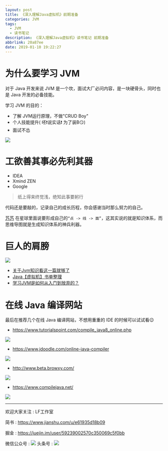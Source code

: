 ```yaml
---
layout: post
title: 《深入理解Java虚拟机》前期准备
categories: JVM
tags:
  - JVM
  - 读书笔记
description: 《深入理解Java虚拟机》读书笔记 前期准备
abbrlink: 20a87ee
date: 2019-01-10 19:22:27
---
```


# 为什么要学习 JVM

对于 Java 开发来说 JVM 是一个坎，面试大厂必问内容，是一块硬骨头，同时也是 Java 开发的必备技能。

学习 JVM 的目的：

- 了解 JVM运行原理，不做"CRUD Boy"
- 个人技能提升( 呸❗️说实话❗️      为了装B😏)
- 面试不怂

![](https://github.com/lujiahao0708/PicRepo/raw/master/blogPic/深入理解Java虚拟机/0.前期准备/搞笑图片01.gif)



# 工欲善其事必先利其器

- IDEA
- Xmind ZEN
- Google

>  纸上得来终觉浅，绝知此事要躬行

代码还是要敲的，记录自己的成长历程，你会感谢当时那么努力的自己。

[艿艿](http://www.iocoder.cn/) 在星球里面说要形成自己的`“点 -> 线 -> 面”`，这其实说的就是知识体系，而思维导图就是生成知识体系的神兵利器。

# 巨人的肩膀
![](https://github.com/lujiahao0708/PicRepo/raw/master/blogPic/深入理解Java虚拟机/0.前期准备/搞笑图片03.png)

- [关于Jvm知识看这一篇就够了](https://zhuanlan.zhihu.com/p/34426768)
- [Java【虚拟机】书单整理](http://www.iocoder.cn/Books/Java-Virtual-Machine-books-recommended/)
- [学习JVM是如何从入门到放弃的？](https://zhuanlan.zhihu.com/p/39536807)

# 在线 Java 编译网站

最后在推荐几个在线 Java 编译网站，不想用重重的 IDE 的时候可以试试看😉

- https://www.tutorialspoint.com/compile_java8_online.php

![](https://github.com/lujiahao0708/PicRepo/raw/master/blogPic/深入理解Java虚拟机/0.前期准备/www.tutorialspoint.com.png)

- https://www.jdoodle.com/online-java-compiler

![](https://github.com/lujiahao0708/PicRepo/raw/master/blogPic/深入理解Java虚拟机/0.前期准备/www.jdoodle.com.png)

- http://www.beta.browxy.com/

![](https://github.com/lujiahao0708/PicRepo/raw/master/blogPic/深入理解Java虚拟机/0.前期准备/www.beta.browxy.com.png)

- https://www.compilejava.net/

![](https://github.com/lujiahao0708/PicRepo/raw/master/blogPic/深入理解Java虚拟机/0.前期准备/www.compilejava.net.png)


---


欢迎大家关注 : LF工作室

简书 : https://www.jianshu.com/u/e61935d18b09

掘金 : https://juejin.im/user/59239002570c350069c5f0bb

微信公众号 :
![](https://raw.githubusercontent.com/lujiahao0708/PicRepo/master/%E5%85%AC%E4%BC%97%E5%8F%B7%E4%BA%8C%E7%BB%B4%E7%A0%81.jpg)
头条号 :
![](https://github.com/lujiahao0708/PicRepo/raw/master/头条号二维码.jpg)